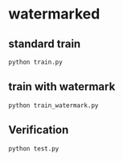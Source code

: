 # watermarked
## standard train  
```
python train.py
```

## train with watermark  

  ```
  python train_watermark.py
```  
  
## Verification  
  ```
  python test.py
```  
